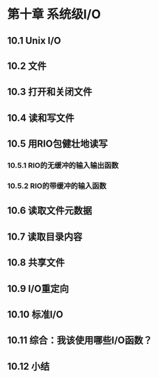 # 第十章 系统级I/O
## 10.1 Unix I/O
## 10.2 文件
## 10.3 打开和关闭文件
## 10.4 读和写文件
## 10.5 用RIO包健壮地读写
### 10.5.1 RIO的无缓冲的输入输出函数
### 10.5.2 RIO的带缓冲的输入函数
## 10.6 读取文件元数据
## 10.7 读取目录内容
## 10.8 共享文件
## 10.9 I/O重定向
## 10.10 标准I/O
## 10.11 综合：我该使用哪些I/O函数？
## 10.12 小结